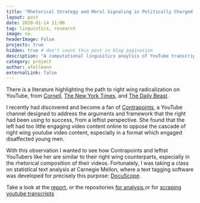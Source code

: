 ```yaml
---
title: "Rhetorical Strategy and Moral Signaling in Politically Charged Content for YouTube"
layout: post
date: 2020-01-14 11:00
tag: linguistics, research
image: na.
headerImage: False
projects: true
hidden: true # don't count this post in blog pagination
description: "A computational lingusitics anaylsis of YouTube transcripts"
category: project
author: afollmann
externalLink: false
---
```


There is a literature highlighting the path to right wing radicalization on YouTube, from 
[Cornell](https://arxiv.org/abs/1908.08313), 
[The New York Times](https://www.nytimes.com/interactive/2019/06/08/technology/youtube-radical.html), 
and [The Daily Beast](https://www.thedailybeast.com/how-youtube-pulled-these-men-down-a-vortex-of-far-right-hate).

I recently had discovered and become a fan of [Contrapoints](https://www.youtube.com/user/ContraPoints), a YouTube 
channel designed to address the arguments and framework that the right had been using to success, from a leftist 
perspective. She found that the left had too little engaging video content online to oppose the cascade of right wing 
youtube video content, especially in a format which engaged disaffected young men. 

With this observation I wanted to see how Contrapoints and leftist YouTubers like her are similar to their
right wing counterparts, especially in the rhetorical composition of their videos. 
Fortunately, I was taking a class on statistical text analysis at Carnegie Mellon, where 
a text tagging software was developed for precisely this purpose:
[DocuScope](https://www.cmu.edu/dietrich/english/research-and-publications/docuscope.html).

Take a look at the [report]({{site.url}}/assets/documents/Follmann_TextAnalysisFinal_WriteUp.pdf), or the repositories 
[for analysis  ](https://github.com/follperson/YoutubeDocuscope) or for [scraping youtube transcripts](https://github.com/follperson/youtube-transcript-scraper)
